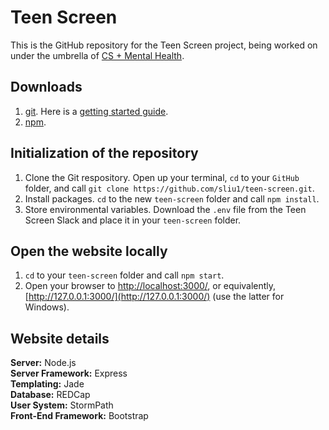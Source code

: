 # Teen Screen

This is the GitHub repository for the Teen Screen project, being worked on under the umbrella of [CS + Mental Health](http://csplusmh.com/).

## Downloads
1. [git](https://git-scm.com/book/en/v2/Getting-Started-Installing-Git). Here is a [getting started guide](https://git-scm.com/book/en/v2/Getting-Started-Git-Basics).
2. [npm](https://nodejs.org/en/download/).

## Initialization of the repository
1. Clone the Git respository. Open up your terminal, `cd` to your `GitHub` folder, and call `git clone https://github.com/sliu1/teen-screen.git`.
2. Install packages. `cd` to the new `teen-screen` folder and call `npm install`.
3. Store environmental variables. Download the `.env` file from the Teen Screen Slack and place it in your `teen-screen` folder.

## Open the website locally
1. `cd` to your `teen-screen` folder and call `npm start`.
2. Open your browser to [http://localhost:3000/](http://localhost:3000/), or equivalently, [http://127.0.0.1:3000/](http://127.0.0.1:3000/) (use the latter for Windows).

## Website details
**Server:** Node.js  
**Server Framework:** Express  
**Templating:** Jade  
**Database:** REDCap  
**User System:** StormPath  
**Front-End Framework:** Bootstrap  
